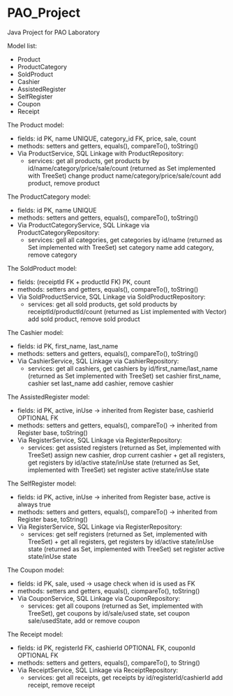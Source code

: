 # PAO_Project
Java Project for PAO Laboratory

Model list:

- Product
- ProductCategory
- SoldProduct
- Cashier
- AssistedRegister
- SelfRegister
- Coupon
- Receipt

The Product model:

- fields: id PK, name UNIQUE, category_id FK, price, sale, count
- methods: setters and getters, equals(), compareTo(), toString()
- Via ProductService, SQL Linkage with ProductRepository:
  - services: get all products, get products by id/name/category/price/sale/count (returned as Set<Product> implemented with TreeSet)
            change product name/category/price/sale/count
            add product, remove product

The ProductCategory model:

- fields: id PK, name UNIQUE
- methods: setters and getters, equals(), compareTo(), toString()
- Via ProductCategoryService, SQL Linkage via ProductCategoryRepository:
  - services: gell all categories, get categories by id/name (returned as Set<ProductCategory> implemented with TreeSet)
            set category name 
            add category, remove category
            
The SoldProduct model:

- fields: (receiptId FK + productId FK) PK, count
- methods: setters and getters, equals(), compareTo(), toString()
- Via SoldProductService, SQL Linkage via SoldProductRepository:
  - services: get all sold products, get sold products by receiptId/productId/count (returned as List<SoldProduct> implemented with Vector)
            add sold product, remove sold product
            
The Cashier model:

- fields: id PK, first_name, last_name
- methods: setters and getters, equals(), compareTo(), toString()
- Via CashierService, SQL Linkage via CashierRepository:
  - services: get all cashiers, get cashiers by id/first_name/last_name (returned as Set<Cashier> implemented with TreeSet)
            set cashier first_name, cashier set last_name
            add cashier, remove cashier
            
The AssistedRegister model:

- fields: id PK, active, inUse -> inherited from Register base, cashierId OPTIONAL FK
- methods: setters and getters, equals(), compareTo() -> inherited from Register base, toString()
- Via RegisterService, SQL Linkage via RegisterRepository:
  - services: get assisted registers (returned as Set<Register>, implemented with TreeSet) assign new cashier, drop current cashier 
          + get all registers, get registers by id/active state/inUse state (returned as Set<Register>, implemented with TreeSet)
          set register active state/inUse state
          
The SelfRegister model:

- fields: id PK, active, inUse -> inherited from Register base, active is always true
- methods: setters and getters, equals(), compareTo() -> inherited from Register base, toString()
- Via RegisterService, SQL Linkage via RegisterRepository:
  - services: get self registers (returned as Set<Register>, implemented with TreeSet) 
          + get all registers, get registers by id/active state/inUse state (returned as Set<Register>, implemented with TreeSet)
          set register active state/inUse state

The Coupon model:

- fields: id PK, sale, used -> usage check when id is used as FK
- methods: setters and getters, equals(), ciompareTo(), toString()
- Via CouponService, SQL Linkage via CouponRepository:
  - services: get all coupons (returned as Set<Coupon>, implemented with TreeSet), get coupons by id/sale/used state, set coupon sale/usedState, add or remove coupon

The Receipt model:

- fields: id PK, registerId FK, cashierId OPTIONAL FK, couponId OPTIONAL FK
- methods: setters and getters, equals(), compareTo(), to String()
- Via ReceiptService, SQL Linkage via ReceiptRepository:
  - services: get all receipts, get receipts by id/registerId/cashierId
            add receipt, remove receipt
